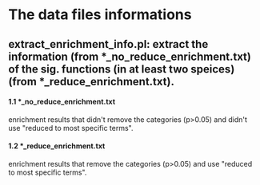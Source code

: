 The data files informations  
===========================  
## extract_enrichment_info.pl: extract the information (from \*\_no_reduce_enrichment.txt) of the sig. functions (in at least two speices) (from \*\_reduce_enrichment.txt).    
#### 1.1 \*\_no_reduce_enrichment.txt  
enrichment results that didn't remove the categories (p>0.05) and didn't use "reduced to most specific terms".  
#### 1.2 \*\_reduce_enrichment.txt
enrichment results that remove the categories (p>0.05) and use "reduced to most specific terms".  
